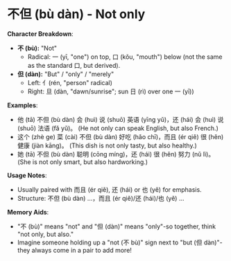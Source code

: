 # **不但 (bù dàn) - Not only**

**Character Breakdown**:  
- **不 (bù):** "Not"
  - Radical: 一 (yī, "one") on top, 口 (kǒu, "mouth") below (not the same as the standard 口, but derived).  
- **但 (dàn):** "But" / "only" / "merely"
  - Left: 亻(rén, "person" radical)
  - Right: 旦 (dàn, "dawn/sunrise"; sun 日 (rì) over one 一 (yī))

**Examples**:  
- 他 (tā) 不但 (bù dàn) 会 (huì) 说 (shuō) 英语 (yīng yǔ)，还 (hái) 会 (huì) 说 (shuō) 法语 (fǎ yǔ)。 (He not only can speak English, but also French.)  
- 这个 (zhè ge) 菜 (cài) 不但 (bù dàn) 好吃 (hǎo chī)，而且 (ér qiě) 很 (hěn) 健康 (jiàn kāng)。 (This dish is not only tasty, but also healthy.)  
- 她 (tā) 不但 (bù dàn) 聪明 (cōng míng)，还 (hái) 很 (hěn) 努力 (nǔ lì)。 (She is not only smart, but also hardworking.)

**Usage Notes**:  
- Usually paired with 而且 (ér qiě), 还 (hái) or 也 (yě) for emphasis.  
- Structure: 不但 (bù dàn) ...，而且 (ér qiě)/还 (hái)/也 (yě) ...

**Memory Aids**:  
- "不 (bù)" means "not" and "但 (dàn)" means "only"-so together, think "not only, but also."  
- Imagine someone holding up a "not (不 bù)" sign next to "but (但 dàn)"-they always come in a pair to add more!